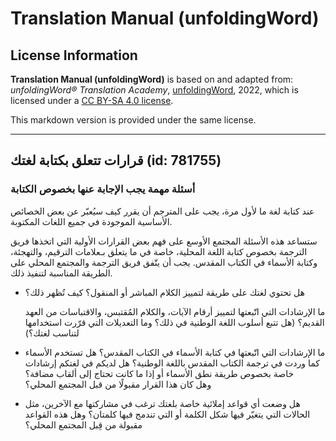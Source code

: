 # Translation Manual (unfoldingWord)

## License Information

**Translation Manual (unfoldingWord)** is based on and adapted from: _unfoldingWord® Translation Academy_, [unfoldingWord](https://unfoldingword.org/utw), 2022, which is licensed under a [CC BY-SA 4.0 license](https://creativecommons.org/licenses/by-sa/4.0/legalcode.en).

This markdown version is provided under the same license.



--------------------------------

## قرارات تتعلق بكتابة لغتك (id: 781755)

### أسئلة **مهمة** يجب الإجابة عنها بخصوص الكتابة

عند كتابة لغة ما لأول مرة، يجب على المترجم أن يقرر كيف سيُعبّر عن بعض الخصائص الأساسية الموجودة في جميع اللغات المكتوبة.

ستساعد هذه الأسئلة المجتمع الأوسع على فهم بعض القرارات الأولية التي اتخذها فريق الترجمة بخصوص كتابة اللغة المحلية، خاصة في ما يتعلق بـعلامات الترقيم، والتهجئة، وكتابة الأسماء في الكتاب المقدس. يجب أن يتّفق فريق الترجمة والمجتمع المحلي على الطريقة المناسبة لتنفيذ ذلك.

* هل تحتوي لغتك على طريقة لتمييز الكلام المباشر أو المنقول؟ كيف تُظهر ذلك؟

    ما الإرشادات التي اتّبعتها لتمييز أرقام الآيات، والكلام المُقتبس، والاقتباسات من العهد القديم؟ (هل تتبع أسلوب اللغة الوطنية في ذلك؟ وما التعديلات التي قرّرت استخدامها لتناسب لغتك؟)

* ما الإرشادات التي اتّبعتها في كتابة الأسماء في الكتاب المقدس؟ هل تستخدم الأسماء كما وردت في ترجمة الكتاب المقدس باللغة الوطنية؟ هل لديكم في لغتكم إرشادات خاصة بخصوص طريقة نطق الأسماء أو إذا ما كانت تحتاج إلى ألقاب مضافة؟  
وهل كان هذا القرار مقبولًا من قبل المجتمع المحلي؟
* هل وضعت أي قواعد إملائية خاصة بلغتك ترغب في مشاركتها مع الآخرين، مثل الحالات التي يتغيّر فيها شكل الكلمة أو التي تندمج فيها كلمتان؟ وهل هذه القواعد مقبولة من قِبل المجتمع المحلي؟


